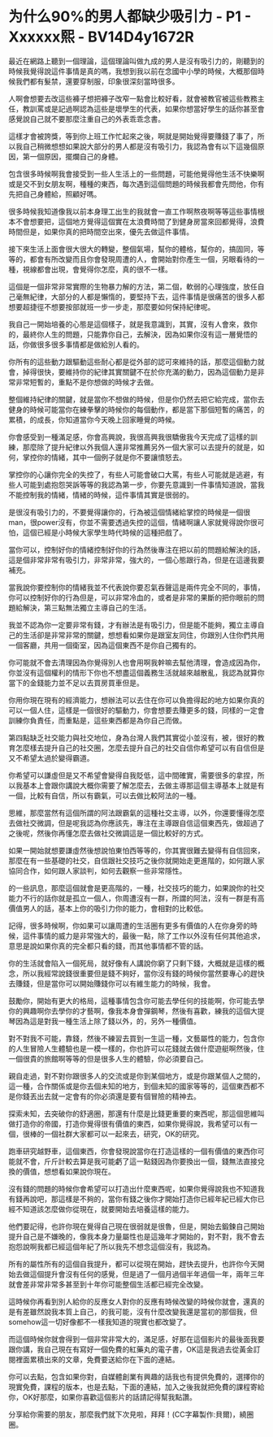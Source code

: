 # 为什么90%的男人都缺少吸引力 - P1 - Xxxxxx熙 - BV14D4y1672R

最近在網路上聽到一個理論，這個理論叫做九成的男人是沒有吸引力的，剛聽到的時候我覺得說這件事情是真的嗎，我想到我以前在念國中小學的時候，大概那個時候我們都有髮禁，還要穿制服，印象很深刻當時很多。

人啊會想要去改這些褲子想把褲子改窄一點會比較好看，就會被教官被這些教務主任，教訓罵或是記過啊認為這些是壞學生的代表，如果你想當好學生的話你甚至會感覺說自己就不要那麼注重自己的外表乖乖念書。

這樣才會被誇獎，等到你上班工作忙起來之後，啊就是開始覺得要賺錢了事了，所以我自己稍微想想如果說大部分的男人都是沒有吸引力，我認為會有以下這幾個原因，第一個原因，擺爛自己的身體。

包含很多時候啊我會接受到一些人生活上的一些問題，可能他覺得他生活不快樂啊或是交不到女朋友啊，種種的東西，每次遇到這個問題的時候我都會先問他，你有先把自己身體給，照顧好嗎。

很多時候我知道像我以前本身理工出生的我就會一直工作啊熬夜啊等等這些事情根本不會想要把，這個地方覺得這個實在太浪費時間了到健身房當來回都覺得，浪費時間但是，如果你真的把時間空出來，優先去做這件事情。

接下來生活上面會很大很大的轉變，整個氣場，幫你的體格，幫你的，搞固同，等等的，都會有所改變而且你會發現周遭的人，會開始對你產生一個，另眼看待的一種，視線都會出現，會覺得你怎麼，真的很不一樣。

這個是一個非常非常實際的生物暴力解的方法，第二個，軟弱的心理強度，放任自己毫無紀律，大部分的人都是懶惰的，要堅持下去，這件事情是很痛苦的很多人都想要超捷徑不想要按部就班一步一步走，那麼要如何保持紀律呢。

我自己一開始培養的心態是這個樣子，就是我意識到，其實，沒有人會來，救你的，最終你人生的問題，只能靠你自己，去解決，因為如果你沒有這一層覺悟的話，你做很多很多事情都是做給別人看的。

你所有的這些動力跟驅動這些耐心都是從外部的認可來維持的話，那麼這個動力就會，掉得很快，要維持你的紀律其實關鍵不在於你充滿的動力，因為這個動力是非常非常短暫的，重點不是你想做的時候才去做。

整個維持紀律的關鍵，就是當你不想做的時候，但是你仍然去把它給完成，當你去健身的時候可能當你在練拳擊的時候你的每個動作，都是當下那個短暫的痛苦，的累積，的成長，你知道當你今天晚上回家睡覺的時候。

你會感受到一種滿足感，你會高興說，我很高興我很驕傲我今天完成了這樣的訓練，那麼除了提升紀律以外我個人還非常推薦另外一個大家可以去提升的就是，如何，掌控你的情緒，其中一個例子就是你不要讓憤怒去。

掌控你的心讓你完全的失控了，有些人可能會破口大罵，有些人可能就是逃避，有些人可能到處抱怨哭訴等等的我認為第一步，你要先意識到一件事情知道說，當我不能控制我的情緒，情緒的時候，這件事情其實是很弱的。

是很沒有吸引力的，不要覺得讓你的，行為被這個情緒給掌控的時候是一個很man，很power沒有，你並不需要透過失控的這個，情緒啊讓人家就覺得說你很可怕，這個已經是小時候大家學生時代時候的這種把戲了。

當你可以，控制好你的情緒控制好你的行為然後專注在把以前的問題給解決的話，這是個非常非常有吸引力，非常非常，強大的，一個心態跟行為，但是在這邊我要補充。

當我說你要控制你的情緒我並不代表說你要忍氣吞聲這是兩件完全不同的，事情，你可以控制好你的行為但是，可以非常冷血的，或者是非常的果斷的把你眼前的問題給解決，第三點無法獨立主導自己的生活。

我並不認為你一定要非常有錢，才有辦法是有吸引力，但是能不能夠，獨立主導自己的生活卻是非常非常的關鍵，想想看如果你是跟室友同住，你跟別人住你們共用一個客廳，共用一個衛室，因為這個東西不是你自己獨有的。

你可能就不會去清理因為你覺得別人也會用啊我幹嘛去幫他清理，會造成因為你，你並沒有這個權利的情形下你也不想盡這個義務生活就越來越散亂，我認為就算你當下的金錢能力並不足以去買房買車但是。

你用你現在現有的經濟能力，想辦法可以去住在你可以負擔得起的地方如果你真的可以一個人住，這樣是一個很好的驅動力，你會想要去賺更多的錢，同樣的一定會訓練你負責任，而重點是，這些東西都是為你自己而做。

第四點缺乏社交能力與社交地位，身為台灣人我們其實從小並沒有，被，很好的教育怎麼樣去提升自己的社交圈，怎麼去提升自己的社交自信你希望可以有自信但是又不希望太過於變得霸道。

你希望可以謙虛但是又不希望會變得自我貶低，這中間確實，需要很多的拿捏，所以我基本上會跟你講說大概你需要了解怎麼去，去做主導那這個主導基本上就是有一個，比較有自信，所以有霸氣，可以去做比較阿法的一種。

思維，那麼當然有這個所謂的阿法跟霸氣的這種社交主導，以外，你還要懂得怎麼去做社交微調，但是呢我認為你應該先，專注在主導跟自信這個東西先，做超過了之後呢，然後你再懂怎麼去做社交微調這是一個比較好的方式。

如果一開始就想要謙虛然後想說怕東怕西等等的，你其實很難去變得有自信回來，那麼在有一些基礎的社交，自信跟社交技巧之後你就開始走更進階的，如何跟人家協同合作，如何跟人家談判，如何去觀察一些非常隱性。

的一些訊息，那麼這個就會是更高階的，一種，社交技巧的能力，如果說你的社交能力不行的話你就是孤立一個人，你周遭沒有一群，所謂的阿法，沒有一群是有高價值男人的話，基本上你的吸引力你的能力，會相對的比較低。

記得，很多時候啊，你如果可以讓周遭的生活圈有更多有價值的人在你身旁的時候，這件事情的威力是非常強大的，最後一點，除了工作以外沒有任何其他追求，意思是說如果你真的完全都只看的錢，而其他事情都不管的話。

你的生活就會陷入一個死局，就好像有人講說你窮了只剩下錢，大概就是這樣的概念，所以我經常說錢很重要但是錢不夠好，當你沒有錢的時候你當然要專心的趕快去賺錢，但是當你可以開始賺錢你可以有維生能力的時候，我會。

鼓勵你，開始有更大的格局，這種事情包含你可能去學任何的技能啊，你可能去學你的興趣啊你去學你的才藝啊，像我本身會彈鋼琴，然後有喜歡，練我的這個大提琴因為這是對我一種生活上除了錢以外，的，另外一種價值。

對不對我不可能，靠錢，然後不練習去買到一生這一種，文藝屬性的能力，包含你的人生冒險人生體驗也是一模一樣的，你也許可以花錢就去做什麼遊艇啊然後，住一個很貴的旅館啊等等的但是很多人生的體驗，你必須要自己。

親自走過，對不對你跟很多人的交流或是你到某個地方，或是你跟某個人之間的，這一種，合作關係或是你去個未知的地方，到個未知的國家等等的，這個東西都不是你錢丟出去就一定會有的你必須還是要有個冒險的精神去。

探索未知，去突破你的舒適圈，那還有什麼是比錢更重要的東西呢，那這個思維叫做打造你的帝國，打造你覺得很有價值的東西，如果你覺得說，我希望可以有一個，很棒的一個社群大家都可以一起來去，研究，OK的研究。

跑車研究越野車，這個東西，你會發現說當你在打造這樣的一個有價值的東西你可能就不會，斤斤計較去算是我可能虧了這一點錢因為你要換出一個，錢無法直接兌換的價值，想想看如果說你現在。

沒有錢的問題的時候你會希望可以打造出什麼東西呢，如果你覺得說我也不知道我有錢再說吧，那這樣是不夠的，當你有錢之後你才開始打造你已經年紀已經大你已經不知道該怎麼做你從現在，就要開始去培養這樣的能力。

他們要記得，也許你現在覺得自己現在很弱就是很魯，但是，開始去鍛鍊自己開始提升自己是不嫌晚的，像我本身力量屬性也是這幾年才開始的，對不對，我不會去抱怨說啊我都已經這個年紀了所以我先不想念這個沒有，我認為。

所有的屬性所有的這個自我提升，都可以從現在開始，趕快去提升，也許你今天開始去做這個提升會沒有任何的感覺，但是過了一個月過個半年過個一年，兩年三年就會差非常非常多甚至到十年你可能整個生活都已經完全改變。

這時候你再看到別人給你的反應女人對你的反應有時候改變的時候你就會，還真的是有差雖然說我本質上自己，的我可能，沒有什麼改變我還是當初的那個我，但somehow這一切好像都不一樣我知道的現實也都改變了。

而這個時候你就會得到一個非常非常大的，滿足感，好那在這個影片的最後面我要跟你講，我自己現在有寫好一個免費的紅藥丸的電子書，OK這是我過去從黃金訂閱裡面累積出來的文章，免費要送給你在下面的連結。

你可以去點，包含如果你對，自媒體創業有興趣的話我也有提供免費的，選擇你的現實免費，課程的版本，也是去點，下面的連結，加入之後我就把免費的課程寄給你，OK好那麼，如果你喜歡這個影片的話請記得幫我點讚。

分享給你需要的朋友，那麼我們就下次見啦，拜拜！(CC字幕製作:貝爾)，繞圈圈。